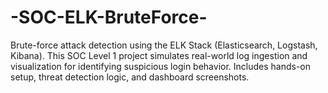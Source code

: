 # -SOC-ELK-BruteForce-
Brute-force attack detection using the ELK Stack (Elasticsearch, Logstash, Kibana). This SOC Level 1 project simulates real-world log ingestion and visualization for identifying suspicious login behavior. Includes hands-on setup, threat detection logic, and dashboard screenshots.
